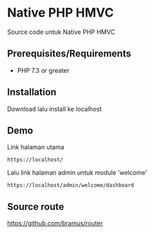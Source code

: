# Native PHP HMVC
Source code untuk Native PHP HMVC

## Prerequisites/Requirements

- PHP 7.3 or greater

## Installation

Download lalu install ke localhost

## Demo

Link halaman utama
```
https://localhost/
```
Lalu link halaman admin untuk module 'welcome'
```
https://localhost/admin/welcome/dashboard
```

## Source route
https://github.com/bramus/router
